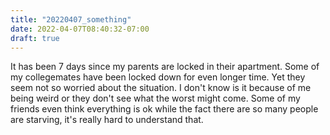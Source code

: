 ```yaml
---
title: "20220407_something"
date: 2022-04-07T08:40:32-07:00
draft: true
---
```


It has been 7 days since my parents are locked in their apartment. Some of my collegemates have been locked down for even longer time. Yet they seem not so worried about the situation. I don't know is it because of me being weird or they don't see what the worst might come. Some of my friends even think everything is ok while the fact there are so many people are starving, it's really hard to understand that.